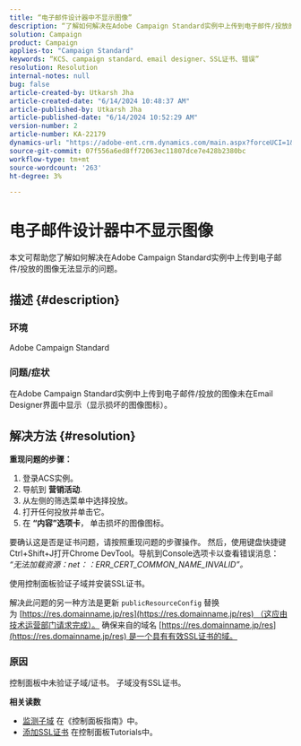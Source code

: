 ```yaml
---
title: “电子邮件设计器中不显示图像”
description: “了解如何解决在Adobe Campaign Standard实例中上传到电子邮件/投放的图像未显示的问题。”
solution: Campaign
product: Campaign
applies-to: "Campaign Standard"
keywords: “KCS、campaign standard、email designer、SSL证书、错误”
resolution: Resolution
internal-notes: null
bug: false
article-created-by: Utkarsh Jha
article-created-date: "6/14/2024 10:48:37 AM"
article-published-by: Utkarsh Jha
article-published-date: "6/14/2024 10:52:29 AM"
version-number: 2
article-number: KA-22179
dynamics-url: "https://adobe-ent.crm.dynamics.com/main.aspx?forceUCI=1&pagetype=entityrecord&etn=knowledgearticle&id=f43192a2-3b2a-ef11-840a-000d3a5a67ba"
source-git-commit: 07f556a6ed8ff72063ec11807dce7e428b2380bc
workflow-type: tm+mt
source-wordcount: '263'
ht-degree: 3%

---
```


# 电子邮件设计器中不显示图像


本文可帮助您了解如何解决在Adobe Campaign Standard实例中上传到电子邮件/投放的图像无法显示的问题。

## 描述 {#description}


### 环境

Adobe Campaign Standard

### 问题/症状

在Adobe Campaign Standard实例中上传到电子邮件/投放的图像未在Email Designer界面中显示（显示损坏的图像图标）。


## 解决方法 {#resolution}


<b>重现问题的步骤：</b>

1. 登录ACS实例。
2. 导航到 <b>营销活动</b>.
3. 从左侧的筛选菜单中选择投放。
4. 打开任何投放并单击它。
5. 在 <b>“内容”选项卡</b>，<b> </b>单击损坏的图像图标。


要确认这是否是证书问题，请按照重现问题的步骤操作。 然后，使用键盘快捷键Ctrl+Shift+J打开Chrome DevTool。导航到Console选项卡以查看错误消息： *“无法加载资源：net：：ERR_CERT_COMMON_NAME_INVALID”。*

使用控制面板验证子域并安装SSL证书。

解决此问题的另一种方法是更新 `publicResourceConfig` 替换为 [https://res.domainname.jp/res](https://res.domainname.jp/res) （这应由技术运营部门请求完成）。 确保来自的域名 [https://res.domainname.jp/res](https://res.domainname.jp/res) 是一个具有有效SSL证书的域。

### <b>原因</b>

控制面板中未验证子域/证书。 子域没有SSL证书。

<b>相关读数</b>

- [监测子域](https://experienceleague.adobe.com/docs/control-panel/using/subdomains-and-certificates/monitoring-subdomains.html?lang=en) 在《控制面板指南》中。
- [添加SSL证书](https://experienceleague.adobe.com/docs/control-panel-learn/tutorials/subdomains-and-certificates/add-ssl-certificates.html?lang=en) 在控制面板Tutorials中。

